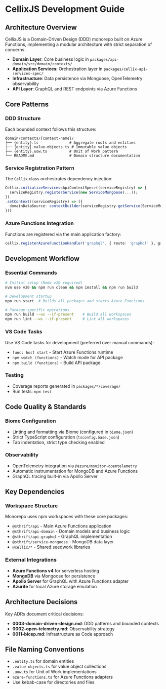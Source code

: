 # CellixJS Development Guide

## Architecture Overview

CellixJS is a Domain-Driven Design (DDD) monorepo built on Azure Functions, implementing a modular architecture with strict separation of concerns:

- **Domain Layer**: Core business logic in `packages/api-domain/src/domain/contexts/`
- **Application Services**: Orchestration layer in `packages/cellix-api-services-spec/`
- **Infrastructure**: Data persistence via Mongoose, OpenTelemetry observability
- **API Layer**: GraphQL and REST endpoints via Azure Functions

## Core Patterns

### DDD Structure
Each bounded context follows this structure:
```
domain/contexts/{context-name}/
├── {entity}.ts              # Aggregate roots and entities
├── {entity}.value-objects.ts # Immutable value objects
├── {entity}.uow.ts          # Unit of Work pattern
└── README.md                # Domain structure documentation
```

### Service Registration Pattern
The `Cellix` class orchestrates dependency injection:
```typescript
Cellix.initializeServices<ApiContextSpec>((serviceRegistry) => {
  serviceRegistry.registerService(new ServiceMongoose(...));
})
.setContext((serviceRegistry) => ({ 
  domainDataSource: contextBuilder(serviceRegistry.getService(ServiceMongoose))
}))
```

### Azure Functions Integration
Functions are registered via the main application factory:
```typescript
cellix.registerAzureFunctionHandler('graphql', { route: 'graphql' }, graphHandlerCreator)
```

## Development Workflow

### Essential Commands
```bash
# Initial setup (Node v20 required)
nvm use v20 && npm run clean && npm install && npm run build

# Development startup
npm run start  # Builds all packages and starts Azure Functions

# Package-specific operations
npm run build --ws --if-present    # Build all workspaces
npm run lint --ws --if-present     # Lint all workspaces
```

### VS Code Tasks
Use VS Code tasks for development (preferred over manual commands):
- `func: host start` - Start Azure Functions runtime
- `npm watch (functions)` - Watch mode for API package
- `npm build (functions)` - Build API package

### Testing
- Coverage reports generated in `packages/*/coverage/`
- Run tests: `npm test`

## Code Quality & Standards

### Biome Configuration
- Linting and formatting via Biome (configured in `biome.json`)
- Strict TypeScript configuration (`tsconfig.base.json`)
- Tab indentation, strict type checking enabled

### Observability
- OpenTelemetry integration via `@azure/monitor-opentelemetry`
- Automatic instrumentation for MongoDB and Azure Functions
- GraphQL tracing built-in via Apollo Server

## Key Dependencies

### Workspace Structure
Monorepo uses npm workspaces with these core packages:
- `@sthrift/api` - Main Azure Functions application
- `@sthrift/api-domain` - Domain models and business logic
- `@sthrift/api-graphql` - GraphQL implementation
- `@sthrift/service-mongoose` - MongoDB data layer
- `@cellix/*` - Shared seedwork libraries

### External Integrations
- **Azure Functions v4** for serverless hosting
- **MongoDB** via Mongoose for persistence
- **Apollo Server** for GraphQL with Azure Functions adapter
- **Azurite** for local Azure storage emulation

## Architecture Decisions

Key ADRs document critical decisions:
- **0003-domain-driven-design.md**: DDD patterns and bounded contexts
- **0002-open-telemetry.md**: Observability strategy
- **0011-bicep.md**: Infrastructure as Code approach

## File Naming Conventions

- `.entity.ts` for domain entities
- `.value-objects.ts` for value object collections
- `.uow.ts` for Unit of Work implementations
- `azure-functions.ts` for Azure Functions adapters
- Use kebab-case for directories and files

